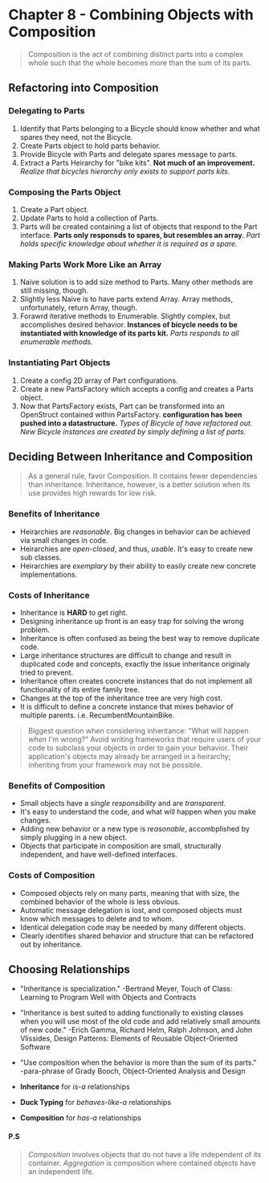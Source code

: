 # Chapter 8 - Combining Objects with Composition

> Composition is the act of combining distinct parts into a complex whole such that the whole becomes more than the sum of its parts.

## Refactoring into Composition

### Delegating to Parts
1. Identify that Parts belonging to a Bicycle should know whether and what spares they need, not the Bicycle.
2. Create Parts object to hold parts behavior.
3. Provide Bicycle with Parts and delegate spares message to parts.
4. Extract a Parts Heirarchy for "bike kits".
**Not much of an improvement.**
*Realize that bicycles hierarchy only exists to support parts kits.*

### Composing the Parts Object
1. Create a Part object.
2. Update Parts to hold a collection of Parts.
3. Parts will be created containing a list of objects that respond to the Part interface.
**Parts only responsds to spares, but resembles an array.**
*Part holds specific knowledge about whether it is required as a spare.*

### Making Parts Work More Like an Array
1. Naive solution is to add size method to Parts. Many other methods are still missing, though.
2. Slightly less Naive is to have parts extend Array. Array methods, unfortunately, return Array, though.
3. Forawrd iterative methods to Enumerable. Slightly complex, but accomplishes desired behavior.
**Instances of bicycle needs to be instantiated with knowledge of its parts kit.**
*Parts responds to all enumerable methods.*

### Instantiating Part Objects
1. Create a config 2D array of Part configurations.
2. Create a new PartsFactory which accepts a config and creates a Parts object.
3. Now that PartsFactory exists, Part can be transformed into an OpenStruct contained within PartsFactory.
**configuration has been pushed into a datastructure.**
*Types of Bicycle of have refactored out.*
*New Bicycle instances are created by simply defining a list of parts.*



## Deciding Between Inheritance and Composition

> As a general rule, favor Composition. It contains fewer dependencies than inheritance. Inheritance, however, is a better solution when its use provides high rewards for low risk.

### Benefits of Inheritance
- Heirarchies are *reasonable*. Big changes in behavior can be achieved via small changes in code.
- Heirarchies are *open-closed*, and thus, *usable*. It's easy to create new sub classes.
- Heirarchies are *exemplary* by their ability to easily create new concrete implementations.

### Costs of Inheritance
- Inheritance is **HARD** to get right.
- Designing inheritance up front is an easy trap for solving the wrong problem.
- Inheritance is often confused as being the best way to remove duplicate code.
- Large inheritance structures are difficult to change and result in duplicated code and concepts, exactly the issue inheritance originaly tried to prevent.
- Inheritance often creates concrete instances that do not implement all functionality of its entire family tree.
- Changes at the top of the inheritance tree are very high cost.
- It is difficult to define a concrete instance that mixes behavior of multiple parents. i.e. RecumbentMountainBike.

> Biggest question when considering inheritance: "What will happen *when* I'm wrong?"
> Avoid writing frameworks that require users of your code to subclass your objects in order to gain your behavior. Their application's objects may already be arranged in a heirarchy; inheriting from your framework may not be possible.


### Benefits of Composition
- Small objects have a *single responsibility* and are *transparent*.
- It's easy to understand the code, and what will happen when you make changes.
- Adding new behavior or a new type is *reasonable*, accombplished by simply plugging in a new object.
- Objects that participate in composition are small, structurally independent, and have well-defined interfaces.

### Costs of Composition
- Composed objects rely on many parts, meaning that with size, the combined behavior of the whole is less obvious.
- Automatic message delegation is lost, and composed objects must know which messages to delete and to whom.
- Identical delegation code may be needed by many different objects.
- Clearly identifies shared behavior and structure that can be refactored out by inheritance.

## Choosing Relationships
* "Inheritance is specialization." -Bertrand Meyer, Touch of Class: Learning to Program Well with Objects and Contracts* "Inheritance is best suited to adding functionally to existing classes when you will use most of the old code and add relatively small amounts of new code." -Erich Gamma, Richard Helm, Ralph Johnson, and John Vlissides, Design Patterns: Elements of Reusable Object-Oriented Software* "Use composition when the behavior is more than the sum of its parts." -para-phrase of Grady Booch, Object-Oriented Analysis and Design

* __Inheritance__ for _is-a_ relationships
* __Duck Typing__ for _behaves-like-a_ relationships
* __Composition__ for _has-a_ relationships



#### P.S
> *Composition* involves objects that do not have a life independent of its container.
> *Aggregation* is composition where contained objects have an independent life.


